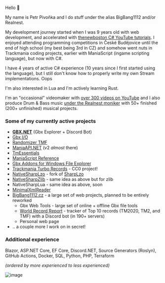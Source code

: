 Hello 👋

My name is Petr Pivoňka and I do stuff under the alias BigBang1112 and/or Realnest.

My development journey started when I was 9 years old with web development, and accelerated with [thenewboston C# YouTube tutorials](https://www.youtube.com/watch?v=x_9lfHjYtVg&list=PL0EE421AE8BCEBA4A). I enjoyed attending programming competitions in České Budějovice until the end of high school (my best being 3rd in CZ) and somehow went nuts in Trackmania coding projects, earlier with ManiaScript (ingame scripting language), but now with C#.

I have 4 years of active C# experience (10 years since I first started using the language), but I still don't know how to properly write my own Stream implementations. Oops

I'm also interested in Lua and I'm actively learning Rust.

I'm an "occasional" videomaker with [over 300 videos on YouTube](https://www.youtube.com/@BigBang1112tm) and I also produce Drum & Bass music [under the Realnest moniker](https://www.youtube.com/@RealnestMusic) with 50+ finished (200+ unfinished) musical projects.

### Some of my currently active projects

- **[GBX.NET](https://github.com/BigBang1112/gbx-net)** (Gbx Explorer + Discord Bot)
- [Gbx I/O](https://github.com/BigBang1112/gbx-io)
- [Randomizer TMF](https://github.com/BigBang1112/randomizer-tmf)
- [ManiaAPI.NET](https://github.com/BigBang1112/maniaapi-net) (v2 *almost* there)
- [TmEssentials](https://github.com/BigBang1112/tm-essentials)
- [ManiaScript Reference](https://github.com/BigBang1112/maniascript-reference)
- [Gbx Addons for Windows File Explorer](https://github.com/BigBang1112/win-file-explorer-gbx-addons)
- [Trackmania Turbo Records](https://github.com/BigBang1112/tmturbo-records) - CC0 project!
- [NativeSharpLzo](https://github.com/BigBang1112/NativeSharpLzo) - fork of [SharpLzo](https://github.com/wtfblub/SharpLzo)
- [NativeSharpZlib](https://github.com/BigBang1112/NativeSharpZlib) - same idea as above but for zlib
- NativeSharpLua - same idea as above, soon
- [MinimalXmlReader](https://github.com/BigBang1112/minimal-xmlreader)
- [BigBang1112.cz](https://github.com/bigbang1112-cz) - a large set of web projects, planned to be entirely reworked
  - Gbx Web Tools - large set of online + offline Gbx file tools
  - [World Record Report](https://github.com/bigbang1112-cz/world-record-report) - tracker of Top 10 records (TM2020, TM2, and TMF) with a Discord bot (in 190+ servers)
  - Personal web page
- .. a couple more I work on in secret!

### Additional experience

Blazor, ASP.NET Core, EF Core, Discord.NET, Source Generators (Roslyn), GitHub Actions, Docker, SQL, Python, PHP, Terraform

*(ordered by more experienced to less experienced)*

![image](https://github-profile-summary-cards.vercel.app/api/cards/profile-details?username=bigbang1112&theme=nord_dark)
